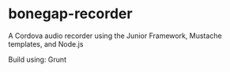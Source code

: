 bonegap-recorder
================

A Cordova audio recorder using the Junior Framework, Mustache templates, and Node.js

Build using: Grunt
